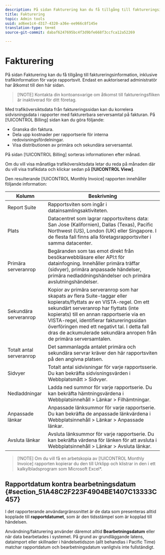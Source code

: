 ```yaml
---
description: På sidan Fakturering kan du få tillgång till faktureringsinformation, inklusive trafikinformation för varje rapportsvit. Endast en auktoriserad administratör har åtkomst till den här sidan.
title: Fakturering
topic: Admin tools
uuid: ad6ee1c4-d317-4320-a36e-ee966c8f145e
translation-type: tm+mt
source-git-commit: dabaf6247695bc4f3d9bfe668f3ccfca12a52269

---
```



# Fakturering

På sidan Fakturering kan du få tillgång till faktureringsinformation, inklusive trafikinformation för varje rapportsvit. Endast en auktoriserad administratör har åtkomst till den här sidan.

>[!NOTE] Kontakta din kontoansvarige om åtkomst till faktureringsfliken är inaktiverad för ditt företag.

Med trafiköversiktsdata från faktureringssidan kan du korrelera sidvisningsdata i rapporter med fakturerbara serversamtal på fakturan. På [!UICONTROL Billing] sidan kan du göra följande:

* Granska din faktura.
* Dela upp kostnader per rapportserie för interna redovisningsfördelningar.
* Visa distributionen av primära och sekundära serversamtal.

På sidan [!UICONTROL Billing] sorteras informationen efter månad.

Om du vill visa månatliga trafiköversiktsdata letar du reda på månaden där du vill visa trafikdata och klickar sedan på **[!UICONTROL View]**.

Den resulterande [!UICONTROL Monthly Invoice] rapporten innehåller följande information:

| Kolumn | Beskrivning |
|--- |--- |
| Report Suite | Rapportsviten som ingår i datainsamlingsaktiviteten. |
| Plats | Datacentret som lagrar rapportsvitens data: San Jose (Kalifornien), Dallas (Texas), Pacific Northwest (US), London (UK) eller Singapore. I de flesta fall finns alla företagsrapportsviter i samma datacenter. |
| Primära serveranrop | Begäranden som tas emot direkt från besökarwebbläsare eller API:t för datainfogning. Innehåller primära träffar (sidvyer), primära anpassade händelser, primära nedladdningshändelser och primära avslutningshändelser. |
| Sekundära serveranrop | Kopior av primära serveranrop som har skapats av flera Suite-taggar eller kopierats/flyttats av en VISTA-regel.  Om ett sekundärt serveranrop har flyttats (inte kopierats) till en annan rapportserie via en VISTA-regel, identifierar faktureringssidan överföringen med ett negativt tal. I detta fall dras de ackumulerade sekundära anropen från de primära serversamtalen. |
| Totalt antal serveranrop | Det sammanlagda antalet primära och sekundära servrar kräver den här rapportsviten på den angivna platsen. |
| Sidvyer | Totalt antal sidvisningar för varje rapportsserie. Du kan bekräfta sidvisningsvärden i Webbplatsmått > Sidvyer. |
| Nedladdningar | Ladda ned summor för varje rapportserie. Du kan bekräfta hämtningsvärdena i Webbplatsinnehåll > Länkar > Filhämtningar. |
| Anpassade länkar | Anpassade länksummor för varje rapportserie. Du kan bekräfta de anpassade länkvärdena i Webbplatsinnehåll > Länkar > Anpassade länkar. |
| Avsluta länkar | Avsluta länksummor för varje rapportserie. Du kan bekräfta värdena för länken för att avsluta i Webbplatsinnehåll > Länkar > Avsluta länkar. |

>[!NOTE] Om du vill få en arbetskopia av [!UICONTROL Monthly Invoice] rapporten kopierar du den till Urklipp och klistrar in den i ett kalkylbladsprogram som Microsoft Excel*.

## Rapportdatum kontra bearbetningsdatum {#section_51A48C2F223F4904BE1407C13333C457}

I det rapporterande användargränssnittet är de data som presenteras alltid kopplade till **rapportdatumet**, som är den tidsstämpel som är kopplad till händelsen.

Användning/fakturering använder däremot alltid **Bearbetningsdatum** eller när data bearbetades i systemet. På grund av grundläggande latens, dataimport eller skillnader i händelsetidszon (allt behandlas i Pacific Time) matchar rapportdatum och bearbetningsdatum vanligtvis inte fullständigt.
